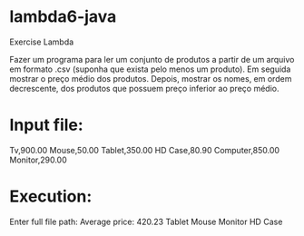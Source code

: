 # lambda6-java
Exercise Lambda

Fazer um programa para ler um conjunto de produtos a partir de um arquivo em formato .csv (suponha que exista pelo menos um produto).
Em seguida mostrar o preço médio dos produtos. Depois, mostrar os nomes, em ordem decrescente, dos produtos que possuem preço inferior ao preço médio.

# Input file:
Tv,900.00
Mouse,50.00
Tablet,350.00
HD Case,80.90
Computer,850.00
Monitor,290.00

# Execution:
Enter full file path: 
Average price: 420.23
Tablet 
Mouse
Monitor
HD Case
